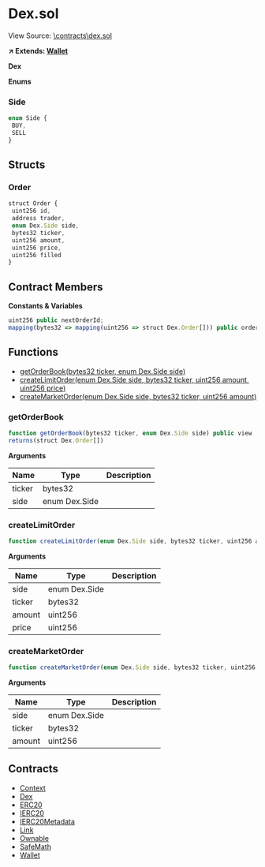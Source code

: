 # Dex.sol

View Source: [\contracts\dex.sol](..\contracts\dex.sol)

**↗ Extends: [Wallet](Wallet.md)**

**Dex**

**Enums**
### Side

```js
enum Side {
 BUY,
 SELL
}
```

## Structs
### Order

```js
struct Order {
 uint256 id,
 address trader,
 enum Dex.Side side,
 bytes32 ticker,
 uint256 amount,
 uint256 price,
 uint256 filled
}
```

## Contract Members
**Constants & Variables**

```js
uint256 public nextOrderId;
mapping(bytes32 => mapping(uint256 => struct Dex.Order[])) public orderBook;

```

## Functions

- [getOrderBook(bytes32 ticker, enum Dex.Side side)](#getorderbook)
- [createLimitOrder(enum Dex.Side side, bytes32 ticker, uint256 amount, uint256 price)](#createlimitorder)
- [createMarketOrder(enum Dex.Side side, bytes32 ticker, uint256 amount)](#createmarketorder)

### getOrderBook

```js
function getOrderBook(bytes32 ticker, enum Dex.Side side) public view
returns(struct Dex.Order[])
```

**Arguments**

| Name        | Type           | Description  |
| ------------- |------------- | -----|
| ticker | bytes32 |  | 
| side | enum Dex.Side |  | 

### createLimitOrder

```js
function createLimitOrder(enum Dex.Side side, bytes32 ticker, uint256 amount, uint256 price) public nonpayable
```

**Arguments**

| Name        | Type           | Description  |
| ------------- |------------- | -----|
| side | enum Dex.Side |  | 
| ticker | bytes32 |  | 
| amount | uint256 |  | 
| price | uint256 |  | 

### createMarketOrder

```js
function createMarketOrder(enum Dex.Side side, bytes32 ticker, uint256 amount) public nonpayable
```

**Arguments**

| Name        | Type           | Description  |
| ------------- |------------- | -----|
| side | enum Dex.Side |  | 
| ticker | bytes32 |  | 
| amount | uint256 |  | 

## Contracts

* [Context](Context.md)
* [Dex](Dex.md)
* [ERC20](ERC20.md)
* [IERC20](IERC20.md)
* [IERC20Metadata](IERC20Metadata.md)
* [Link](Link.md)
* [Ownable](Ownable.md)
* [SafeMath](SafeMath.md)
* [Wallet](Wallet.md)
